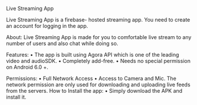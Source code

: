 Live Streaming App

Live Streaming App is a firebase- hosted streaming app.
You need to create an account for logging in the app.

About:
Live Streaming App is made for you to comfortable live stream to any
number of users and also chat while doing so.

Features:
• The app is built using Agora API which is one of the leading video and audioSDK.
• Completely add-free.
• Needs no special permission on Android 6.0 +.

Permissions:
• Full Network Access
• Access to Camera and Mic.
The network permission are only used for downloading and uploading
live feeds from the servers.
How to Install the app:
• Simply download the APK and install it.
